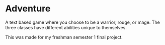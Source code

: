 # Adventure
A text based game where you choose to be a warrior, rouge, or mage.
The three classes have different abilities unique to themselves.

This was made for my freshman semester 1 final project.
